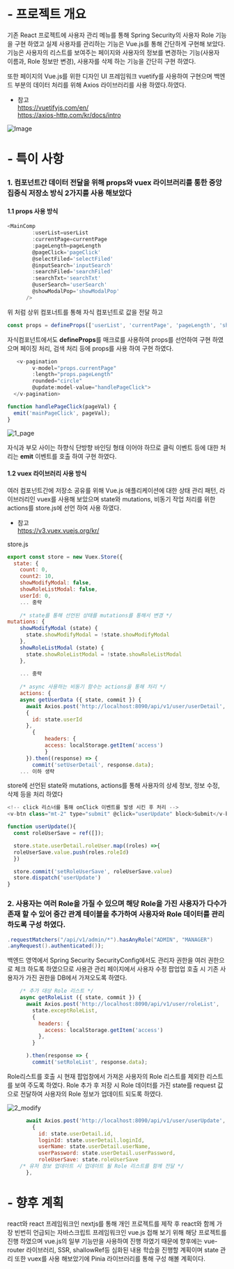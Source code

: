 # - 프로젝트 개요
기존 React 프로젝트에 사용자 관리 메뉴를 통해 Spring Security의 사용자 Role 기능을 구현 하였고 실제 사용자를 관리하는 기능은 Vue.js를 통해 간단하게 구현해 보았다.  
기능은 사용자의 리스트를 보여주는 페이지와 사용자의 정보를 변경하는 기능(사용자 이름과, Role 정보만 변경), 사용자를 삭제 하는 기능을 간단히 구현 하였다.

또한 페이지의 Vue.js를 위한 디자인 UI 프레임워크 vuetify를 사용하여 구현으며 백엔드 부분의 데이터 처리를 위해 Axios 라이브러리를 사용 하였다.하였다.

- 참고  
<https://vuetifyjs.com/en/>  
<https://axios-http.com/kr/docs/intro>

![Image](https://github.com/user-attachments/assets/bfcaae53-b5cf-4950-beff-1a2242f587a9)

# - 특이 사항
### 1. 컴포넌트간 데이터 전달을 위해 props와 vuex 라이브러리를 통한 중앙 집중식 저장소 방식 2가지를 사용 해보았다

#### 1.1 props 사용 방식

```js
<MainComp
        :userList=userList
        :currentPage=currentPage
        :pageLength=pageLength
        @pageClick='pageClick'
        @selectFiled='selectFiled'
        @inputSearch='inputSearch'
        :searchFiled='searchFiled'
        :searchTxt='searchTxt'
        @userSearch='userSearch'
        @showModalPop='showModalPop'
      />
``` 
위 처럼 상위 컴포너트를 통해 자식 컴포넌트로 값을 전달 하고
```js
const props = defineProps(['userList', 'currentPage', 'pageLength', 'showModal'])
```
자식컴포넌트에서도 **defineProps**를 매크로를 사용하여 props를 선언하여 구현 하였으며 페이징 처리, 검색 처리 등에 props를 사용 하여 구현 하였다.

```js
   <v-pagination
        v-model="props.currentPage"
        :length="props.pageLength"
        rounded="circle"
        @update:model-value="handlePageClick">
  </v-pagination>
```
```js
function handlePageClick(pageVal) {
  emit('mainPageClick', pageVal);
}
```
![1_page](https://github.com/user-attachments/assets/90e7f1c7-5f58-40ca-82e4-a6911f056d15)

자식과 부모 사이는 하향식 단방향 바인딩 형태 이어야 하므로 클릭 이벤트 등에 대한 처리는 **emit** 이벤트를 호출 하여 구현 하였다.

#### 1.2 vuex 라이브러리 사용 방식
여러 컴포넌트간에 저장소 공유를 위해 Vue.js 애플리케이션에 대한 상태 관리 패턴, 라이브러리인 vuex를 사용해 보았으며 state와 mutations, 비동기 작업 처리를 위한 actions를 store.js에 선언 하여 사용 하였다.  
- 참고  
<https://v3.vuex.vuejs.org/kr/>

store.js
```js
export const store = new Vuex.Store({
  state: {
    count: 0,
    count2: 10,
    showModifyModal: false,
    showRoleListModal: false,
    userId: 0,
    ... 중략
    
    /* state를 통해 선언된 상태를 mutations를 통해서 변경 */
mutations: {
    showModifyModal (state) {
      state.showModifyModal = !state.showModifyModal
    },
    showRoleListModal (state) {
      state.showRoleListModal = !state.showRoleListModal
    },
    
    ... 중략
    
    /* async 사용하는 비동기 함수는 actions을 통해 처리 */
    actions: {
    async getUserData ({ state, commit }) {
      await Axios.post('http://localhost:8090/api/v1/user/userDetail',
      {
        id: state.userId
      },
        {
            headers: {
            access: localStorage.getItem('access')
            }
      }).then((response) => {
        commit('setUserDetail', response.data);
    ... 이하 생략
```
store에 선언된 state와 mutations, actions를 통해 사용자의 상세 정보, 정보 수정, 삭제 등을 처리 하였다

```js
<!-- click 리스너를 통해 onClick 이벤트를 발생 시킨 후 처리 -->
<v-btn class="mt-2" type="submit" @click="userUpdate" block>Submit</v-btn>
```
```js
function userUpdate(){
  const roleUserSave = ref([]);

  store.state.userDetail.roleUser.map((roles) =>{
  roleUserSave.value.push(roles.roleId)
  })

  store.commit('setRoleUserSave', roleUserSave.value)
  store.dispatch('userUpdate')
}
```
### 2. 사용자는 여러 Role을 가질 수 있으며 해당 Role을 가진 사용자가 다수가 존재 할 수 있어 중간 관계 테이블을 추가하여 사용자와 Role 데이터를 관리 하도록 구성 하였다.
```java
.requestMatchers("/api/v1/admin/*").hasAnyRole("ADMIN", "MANAGER")
.anyRequest().authenticated());
```
백엔드 영역에서 Spring Security SecurityConfig에서도 관리자 권한을 여러 권한으로 체크 하도록 하였으므로 사용관 관리 페이지에서 사용자 수정 팝업업 호출 시 기존 사용자가 가진 권한을 DB에서 가져오도록 하였다.
```js
    /* 추가 대상 Role 리스트 */
    async getRoleList ({ state, commit }) {
      await Axios.post('http://localhost:8090/api/v1/user/roleList',
        state.exceptRoleList,
        {
          headers: {
            access: localStorage.getItem('access')
          },
        }

      ).then(response => {
        commit('setRoleList', response.data);
```
Role리스트를 호출 시 현재 팝업창에서 가져온 사용자의 Role 리스트를 제외한 리스트를 보여 주도록 하였다. Role 추가 후 저장 시 Role 데이터를 가진 state를 request 값으로 전달하여 사용자의 Role 정보가 업데이트 되도록 하였다.

![2_modify](https://github.com/user-attachments/assets/77c1f9c9-1256-437e-84dd-0ac3ed586c92)

```js
      await Axios.post('http://localhost:8090/api/v1/user/userUpdate',
        {
          id: state.userDetail.id,
          loginId: state.userDetail.loginId,
          userName: state.userDetail.userName,
          userPassword: state.userDetail.userPassword,
          roleUserSave: state.roleUserSave
    /* 유저 정보 업데이트 시 업데이트 될 Role 리스트를 함께 전달 */
      },
```

# - 향후 계획
react와 react 프레임워크인 nextjs를 통해 개인 프로젝트를 제작 후 react와 함께 가장 빈번히 언급되는 자바스크립트 프레임워크인 vue.js 접해 보기 위해 해당 프로젝트를 진행 하였으며 vue.js의 일부 기능만을 사용하여 진행 하였기 때문에 향후에는 vue-router 라이브러리, SSR, shallowRef등 심화된 내용 학습을 진행할 계획이며 state 관리 또한 vuex를 사용 해보았기에 Pinia 라이브러리를 통해 구성 해볼 계획이다.